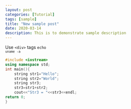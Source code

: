 ```yaml
---
layout: post
categories: [Tutorial]
tags: [sample]
title: "New sample post"
date: 2020-03-14
description: This is to demonstrate sample description
---
```




Use <code>&lt;div&gt;</code> tags
<code>echo `uname -a`</code>


```cpp
#include <iostream>
using namespace std;
int main(){
	string str1="Hello";
	string str2="World";
	string str3;
	str3=str1+str2;
	cout<<"Str3 = "<<str3<<endl;
return 0;
}
```
